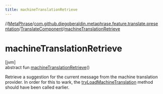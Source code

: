 ```yaml
---
title: machineTranslationRetrieve
---
```

//[MetaPhrase](../../../index.html)/[com.github.diegoberaldin.metaphrase.feature.translate.presentation](../index.html)/[TranslateComponent](index.html)/[machineTranslationRetrieve](machine-translation-retrieve.html)



# machineTranslationRetrieve



[jvm]\
abstract fun [machineTranslationRetrieve](machine-translation-retrieve.html)()



Retrieve a suggestion for the current message from the machine translation provider. In order for this to wark, the [tryLoadMachineTranslation](try-load-machine-translation.html) method should have been called earlier.




